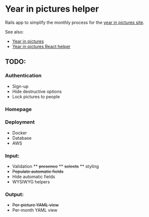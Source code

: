 # Year in pictures helper

Rails app to simplify the monthly process for the [year in pictures site](https://www.theyearinpictures.co.uk/).

See also:

* [Year in pictures](https://github.com/tomnatt/year-in-pictures)
* [Year in pictures React helper](https://github.com/tomnatt/year-in-pictures-helper)

## TODO:

### Authentication
* Sign-up
* Hide destructive options
* Lock pictures to people

### Homepage

### Deployment
* Docker
* Database
* AWS

### Input:
* Validation
** ~~presence~~
** ~~selects~~
** styling
* ~~Populate automatic fields~~
* Hide automatic fields
* WYSIWYG helpers

### Output:
* ~~Per-picture YAML view~~
* Per-month YAML view
